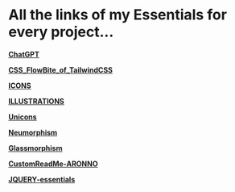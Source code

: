# All the links of my Essentials for every project...

 __[ChatGPT](https://chat.openai.com/)__

 __[CSS_FlowBite_of_TailwindCSS](https://flowbite.com/docs/)__

 __[ICONS](https://flowbite.com/icons/)__

 __[ILLUSTRATIONS](https://undraw.co/illustrations)__

 __[Unicons](https://iconscout.com/unicons/explore/line)__

 __[Neumorphism](https://neumorphism.io/)__

 __[Glassmorphism](https://ui.glass/generator/)__

 __[CustomReadMe-ARONNO](https://github.com/aronno000/custom-readme-ar/tree/main)__

 __[JQUERY-essentials](https://jqueryui.com/)__